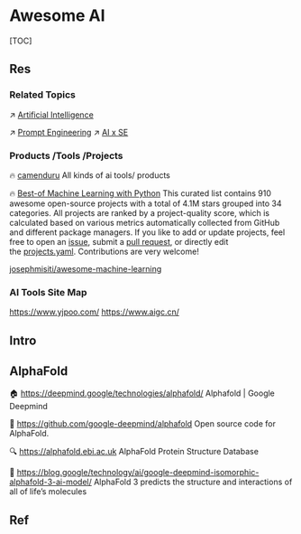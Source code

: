 # Awesome AI

[TOC]



## Res
### Related Topics
↗ [Artificial Intelligence](../../../../Artificial%20Intelligence/Artificial%20Intelligence.md)

↗ [Prompt Engineering](../../Natural%20Language%20Processing%20(NLP)/🦑%20LLM%20(Large%20Language%20Model)/🚮%20LLM%20Optimization%20&%20Tuning/Prompt%20Engineering/Prompt%20Engineering.md)
↗ [AI x SE](../../../../Software%20Engineering/🤖%20AI%20x%20SE/AI%20x%20SE.md)


### Products /Tools /Projects
🔥 [camenduru](https://github.com/camenduru)
All kinds of ai tools/ products

🔥 [Best-of Machine Learning with Python](https://github.com/ml-tooling/best-of-ml-python)
This curated list contains 910 awesome open-source projects with a total of 4.1M stars grouped into 34 categories. All projects are ranked by a project-quality score, which is calculated based on various metrics automatically collected from GitHub and different package managers. If you like to add or update projects, feel free to open an [issue](https://github.com/ml-tooling/best-of-ml-python/issues/new/choose), submit a [pull request](https://github.com/ml-tooling/best-of-ml-python/pulls), or directly edit the [projects.yaml](https://github.com/ml-tooling/best-of-ml-python/edit/main/projects.yaml). Contributions are very welcome!

[josephmisiti/awesome-machine-learning](https://github.com/josephmisiti/awesome-machine-learning) 


### AI Tools Site Map
https://www.yjpoo.com/
https://www.aigc.cn/



## Intro


## AlphaFold
🏠 https://deepmind.google/technologies/alphafold/
Alphafold | Google Deepmind

🚧 https://github.com/google-deepmind/alphafold
Open source code for AlphaFold.

🔍 https://alphafold.ebi.ac.uk
AlphaFold Protein Structure Database

📄 https://blog.google/technology/ai/google-deepmind-isomorphic-alphafold-3-ai-model/
AlphaFold 3 predicts the structure and interactions of all of life’s molecules



## Ref
